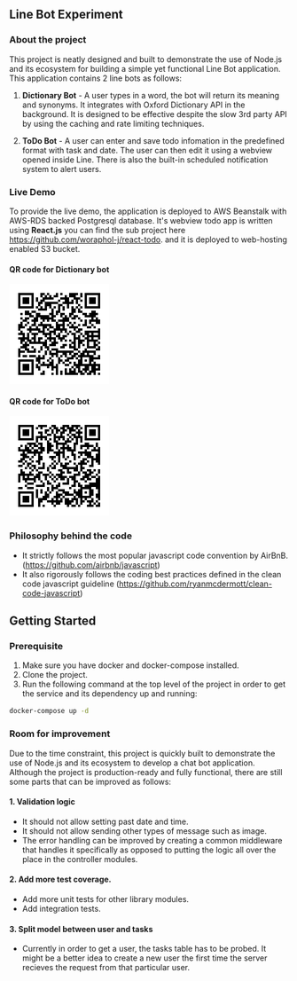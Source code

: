 ## Line Bot Experiment

### About the project
This project is neatly designed and built to demonstrate the use of Node.js and its ecosystem for building a simple yet functional Line Bot application. This application contains 2 line bots as follows:
1. **Dictionary Bot** - A user types in a word, the bot will return its meaning and synonyms. It integrates with Oxford Dictionary API in the background. It is designed to be effective despite the slow 3rd party API by using the caching and rate limiting techniques.

1. **ToDo Bot** - A user can enter and save todo infomation in the predefined format with task and date. The user can then edit it using a webview opened inside Line. There is also the built-in scheduled notification system to alert users.

### Live Demo
To provide the live demo, the application is deployed to AWS Beanstalk with AWS-RDS backed Postgresql database. It's webview todo app is written using **React.js** you can find the sub project here https://github.com/woraphol-j/react-todo. and it is deployed to web-hosting enabled S3 bucket.

#### QR code for Dictionary bot<br/>
![dictbot](docs/img/dict_qr.png)

#### QR code for ToDo bot<br/>
![todobot](docs/img/todo_qr.png)

### Philosophy behind the code
- It strictly follows the most popular javascript code convention by AirBnB. (https://github.com/airbnb/javascript)
- It also rigorously follows the coding best practices defined in the clean code javascript guideline (https://github.com/ryanmcdermott/clean-code-javascript)

## Getting Started
### Prerequisite
1. Make sure you have docker and docker-compose installed.
2. Clone the project.
3. Run the following command at the top level of the project in order to get the service and its dependency up and running:
```bash
docker-compose up -d
```

### Room for improvement
Due to the time constraint, this project is quickly built to demonstrate the use of Node.js and its ecosystem to develop a chat bot application. Although the project is production-ready and fully functional, there are still some parts that can be improved as follows:
#### 1. Validation logic
  - It should not allow setting past date and time.
  - It should not allow sending other types of message such as image.
  - The error handling can be improved by creating a common middleware that handles it specifically as opposed to putting the logic all over the place in the controller modules.
#### 2. Add more test coverage.
  - Add more unit tests for other library modules.
  - Add integration tests.
#### 3. Split model between user and tasks
  - Currently in order to get a user, the tasks table has to be probed. It might be a better idea to create a new user the first time the server recieves the request from that particular user.
